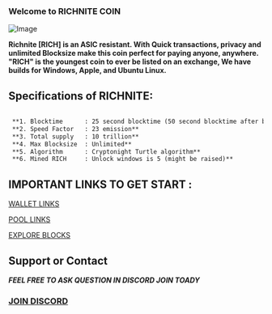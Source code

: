 ### Welcome to RICHNITE COIN 


![Image](https://cdn.discordapp.com/attachments/589835363091087385/589837465100222464/Picture100000000.png)

**Richnite [RICH] is an ASIC resistant.
With Quick transactions, privacy and unlimited Blocksize make this coin perfect for paying anyone, anywhere.
"RICH" is the youngest coin to ever be listed on an exchange, We have builds for Windows, Apple, and Ubuntu Linux.**


## Specifications of RICHNITE: 
```markdown

 **1. Blocktime      : 25 second blocktime (50 second blocktime after block 100000)**
 **2. Speed Factor   : 23 emission**
 **3. Total supply   : 10 trillion**
 **4. Max Blocksize  : Unlimited**
 **5. Algorithm      : Cryptonight Turtle algorithm**  
 **6. Mined RICH     : Unlock windows is 5 (might be raised)**


```
## IMPORTANT LINKS TO GET START :

[WALLET LINKS](https://github.com/richnite-project/Richnite/releases)

[POOL LINKS](http://pool.stx.nl/RICH/#)

[EXPLORE BLOCKS](http://be.stx.nl/RICH/)

## Support or Contact

***FEEL FREE TO ASK QUESTION IN DISCORD JOIN TOADY***

### [JOIN DISCORD](https://discord.gg/m7rdznM)
